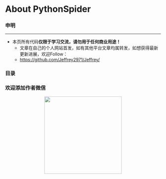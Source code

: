 # About PythonSpider

### 申明
****
* 本页所有代码**仅限于学习交流，请勿用于任何商业用途！**
  * 文章在自己的个人网站首发，如有其他平台文章均属转发，如想获得最新更新进展，欢迎Follow：
  * https://github.com/Jeffrey2971/Jeffrey/

### 目录

### 欢迎添加作者微信
<div align=center><img width="250" src="https://github.com/Jeffrey2971/Jeffrey/blob/master/readme/mycode_1.jpg"/></div>
